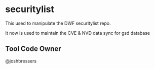# securitylist

This used to manipulate the DWF securitylist repo.

It now is used to maintain the CVE & NVD data sync for gsd database

## Tool Code Owner

@joshbressers
